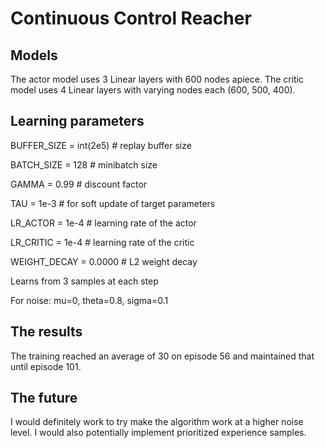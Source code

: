 # Continuous Control Reacher

##  Models

The actor model uses 3 Linear layers with 600 nodes apiece. The critic model uses 4 Linear layers with varying nodes each (600, 500, 400).

## Learning parameters

BUFFER_SIZE = int(2e5)  # replay buffer size

BATCH_SIZE = 128        # minibatch size

GAMMA = 0.99            # discount factor

TAU = 1e-3              # for soft update of target parameters

LR_ACTOR = 1e-4         # learning rate of the actor 

LR_CRITIC = 1e-4        # learning rate of the critic

WEIGHT_DECAY = 0.0000   # L2 weight decay

Learns from 3 samples at each step

For noise: mu=0, theta=0.8, sigma=0.1

## The results

The training reached an average of 30 on episode 56 and maintained that until episode 101.


## The future
I would definitely work to try make the algorithm work at a higher noise level. I would also potentially implement prioritized experience samples.
